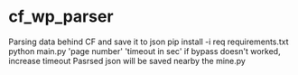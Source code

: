 # cf_wp_parser
Parsing data behind CF and save it to json
pip install -i req requirements.txt
python main.py 'page number' 'timeout in sec'
if bypass doesn't worked, increase timeout
Pasrsed json will be saved nearby the mine.py
